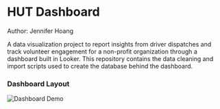 # HUT Dashboard

Author: Jennifer Hoang

A data visualization project to report insights from driver dispatches and track volunteer engagement for a non-profit organization through a dashboard built in Looker. This repository contains the data cleaning and import scripts used to create the database behind the dashboard.

### Dashboard Layout

![Dashboard Demo](img/Dashboard_Demo.gif)
